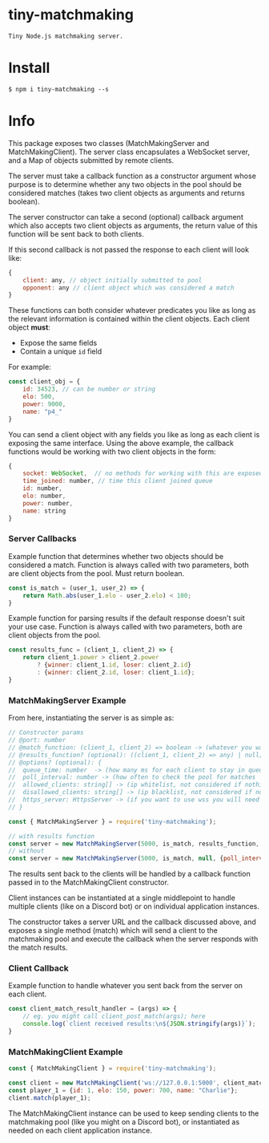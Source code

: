 # tiny-matchmaking
```
Tiny Node.js matchmaking server.
```

# Install
```
$ npm i tiny-matchmaking --s
```
# Info
This package exposes two classes (MatchMakingServer and MatchMakingClient). 
The server class encapsulates a WebSocket server, and a Map of objects submitted by remote clients. 

The server must take a callback function as a constructor argument whose purpose is to determine whether any two objects in the pool should be considered matches (takes two client objects as arguments and returns boolean).

The server constructor can take a second (optional) callback argument which also accepts two client objects as arguments, the return value of this function will be sent back to both clients.

If this second callback is not passed the response to each client will look like:
```js
{
    client: any, // object initially submitted to pool
    opponent: any // client object which was considered a match
}
```
These functions can both consider whatever predicates you like as long as the relevant information is contained within the client objects.
Each client object **must**:
 - Expose the same fields
 - Contain a unique `id` field

For example:
```js
const client_obj = {
    id: 34523, // can be number or string
    elo: 500,
    power: 9000,
    name: "p4_"
}
```
You can send a client object with any fields you like as long as each client is exposing the same interface.
Using the above example, the callback functions would be working with two client objects in the form:
```js
{
    socket: WebSocket,  // no methods for working with this are exposed, socket operations are handled internally by the MatchMakingServer and MatchMakingClient instances.
    time_joined: number, // time this client joined queue
    id: number,
    elo: number,
    power: number,
    name: string
}
```
### Server Callbacks
Example function that determines whether two objects should be considered a match.
Function is always called with two parameters, both are client objects from the pool.
Must return boolean.
```js
const is_match = (user_1, user_2) => {
    return Math.abs(user_1.elo - user_2.elo) < 100;
}
```
Example function for parsing results if the default response doesn't suit your use case.
Function is always called with two parameters, both are client objects from the pool.
```js
const results_func = (client_1, client_2) => {
    return client_1.power > client_2.power
        ? {winner: client_1.id, loser: client_2.id}
        : {winner: client_2.id, loser: client_1.id};
}
```
### MatchMakingServer Example
From here, instantiating the server is as simple as:
```js
// Constructor params
// @port: number 
// @match_function: (client_1, client_2) => boolean -> (whatever you want beyond that)
// @results_function? (optional): ((client_1, client_2) => any) | null;
// @options? (optional): {
//  queue_time: number  -> (how many ms for each client to stay in queue before giving up)
//  poll_interval: number -> (how often to check the pool for matches
//  allowed_clients: string[] -> (ip whitelist, not considered if nothing is passed in)
//  disallowed_clients: string[] -> (ip blacklist, not considered if nothing is passed in)
//  https_server: HttpsServer -> (if you want to use wss you will need to pass you own server in, otherwise a http server is created for you) (UNTESTED)
// }

const { MatchMakingServer } = require('tiny-matchmaking');

// with results function
const server = new MatchMakingServer(5000, is_match, results_function, {poll_interval: 1000, queue_time: 20000});
// without
const server = new MatchMakingServer(5000, is_match, null, {poll_interval: 1000, queue_time: 20000});
```

The results sent back to the clients will be handled by a callback function passed in to the MatchMakingClient constructor.

Client instances can be instantiated at a single middlepoint to handle multiple clients (like on a Discord bot) or on individual application instances.

The constructor takes a server URL and the callback discussed above, and exposes a single method (match) which will send a client to the matchmaking pool and
execute the callback when the server responds with the match results.
### Client Callback
Example function to handle whatever you sent back from the server on each client.
```js
const client_match_result_handler = (args) => {
    // eg. you might call client_post_match(args); here
    console.log(`client received results:\n${JSON.stringify(args)}`);
}
```
### MatchMakingClient Example
```js
const { MatchMakingClient } = require('tiny-matchmaking');

const client = new MatchMakingClient('ws://127.0.0.1:5000', client_match_result_handler);
const player_1 = {id: 1, elo: 150, power: 700, name: "Charlie"};
client.match(player_1);
```
The MatchMakingClient instance can be used to keep sending clients to the matchmaking pool (like you might on a Discord bot), or instantiated as needed on each client application instance.

